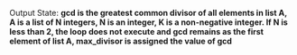 Output State: **gcd is the greatest common divisor of all elements in list A, A is a list of N integers, N is an integer, K is a non-negative integer. If N is less than 2, the loop does not execute and gcd remains as the first element of list A, max_divisor is assigned the value of gcd**